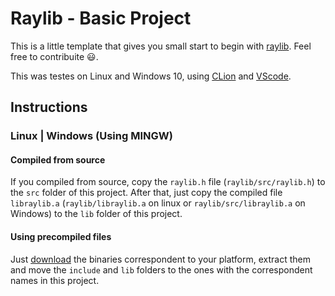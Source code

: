 # Raylib - Basic Project
This is a little template that gives you small start to begin with [raylib](https://github.com/raysan5/raylib). Feel free to contribuite :smiley:.

This was testes on Linux and Windows 10, using [CLion](https://www.jetbrains.com/clion/) and [VScode](https://code.visualstudio.com/).

## Instructions

### Linux | Windows (Using MINGW)

#### Compiled from source
If you compiled from source, copy the `raylib.h` file (`raylib/src/raylib.h`) to the `src` folder of this project. After that, just copy the compiled file `libraylib.a` (`raylib/libraylib.a` on linux or `raylib/src/libraylib.a` on Windows) to the `lib` folder of this project.

#### Using precompiled files
Just [download](https://github.com/raysan5/raylib/releases) the binaries correspondent to your platform, extract them and move the `include` and `lib` folders to the ones with the correspondent names in this project.